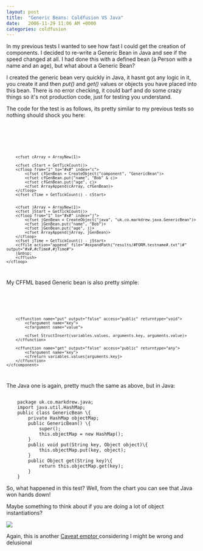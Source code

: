 ```yaml
---
layout: post
title:  "Generic Beans: Coldfusion VS Java"
date:   2006-11-29 11:06 AM +0000
categories: coldfusion
---
```

In my previous tests I wanted to see how fast I could get the creation of components. I decided to re-write a Generic Bean in Java and see if the speed changed at all. I had done this with a defined bean (a Person with a name and an age), but what about a Generic Bean?

I created the generic bean very quickly in Java, it hasnt got any logic in it, you create it and then <em>put()</em> and <em>get()</em> values or objects you have placed into this bean. There is no error checking, it could barf and do some crazy things so it's not production code, just for testing you understand.

The code for the test is as follows, its pretty similar to my previous tests so nothing should shock you here:

<code>
	<cffile action="append" file="#expandPath("results/#FORM.testname#.txt")#" output="Instances,CFMLBean,JavaBean">
	<cfset testgroup = GetTickCount()>
	<cfloop from="0" to="2000" step="50" index="x">

		<cfset cArray = ArrayNew(1)>

		<cfset cStart = GetTickCount()>
		<cfloop from="1" to="#x#" index="c">
			<cfset cfGenBean = CreateObject("component", "GenericBean")>
			<cfset cfGenBean.put("name", "Bob" & c)>
			<cfset cfGenBean.put("age", c)>
			<cfset ArrayAppend(cArray, cfGenBean)>
		</cfloop>
		<cfset cTime = GetTickCount() - cStart>


		<cfset jArray = ArrayNew(1)>
		<cfset jStart = GetTickCount()>
		<cfloop from="1" to="#x#" index="j">
			<cfset jGenBean = CreateObject("java", "uk.co.markdrew.java.GenericBean")>
			<cfset jGenBean.put("name", "Bob")>
			<cfset jGenBean.put("age", j)>
			<cfset ArrayAppend(jArray, jGenBean)>
		</cfloop>
		<cfset jTime = GetTickCount() - jStart>
		<cffile action="append" file="#expandPath("results/#FORM.testname#.txt")#" output="#x#,#cTime#,#jTime#">
		|&nbsp;
		<cfflush>
	</cfloop>
	
</code>

My CFFML based Generic bean is also pretty simple:

<code>
	<cfcomponent output="false">
		<cfset variables.values = StructNew()>

		<cffunction name="put" output="false" access="public" returntype="void">
			<cfargument name="key">
			<cfargument name="value">

			<cfset StructInsert(variables.values, arguments.key, arguments.value)>
		</cffunction>

		<cffunction name="get" output="false" access="public" returntype="any">
			<cfargument name="key">
			<cfreturn variables.values[arguments.key]>
		</cffunction>
	</cfcomponent>	
</code>

The Java one is again, pretty much the same as above, but in Java:

<code>
	package uk.co.markdrew.java;
	import java.util.HashMap;
	public class GenericBean \{
		private HashMap objectMap;
		public GenericBean() \{
			super();
			this.objectMap = new HashMap();
		}
		public void put(String key, Object object)\{
			this.objectMap.put(key, object);
		}
		public Object get(String key)\{
			return this.objectMap.get(key);
		}
	}	
</code>

So, what happened in this test? Well, from the chart you can see that Java won hands down!

Maybe something to think about if you are doing a lot of object instantiations?

<img src="/speedtest/generic_beans.png">


Again, this is another <a href="http://en.wikipedia.org/wiki/Caveat_emptor">Caveat emptor
</a> considering I might be wrong and delusional